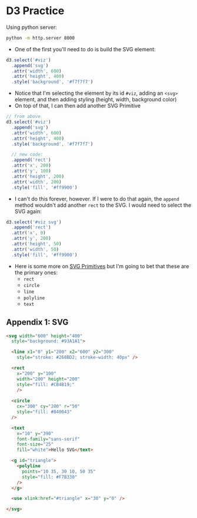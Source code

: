 # D3 Practice

Using python server:

```sh
python -m http.server 8000
```

- One of the first you'll need to do is build the SVG element:

```js
d3.select('#viz')
  .append('svg')
  .attr('width', 600)
  .attr('height', 400)
  .style('background', '#f7f7f7')
```
- Notice that I'm selecting the element by its id `#viz`, adding an `<svg>` element, and
then adding styling (height, width, background color)
- On top of that, I can then add another SVG Primitive

```js
// from above
d3.select('#viz')
  .append('svg')
  .attr('width', 600)
  .attr('height', 400)
  .style('background', '#f7f7f7') 

  // new code:
  .append('rect')
  .attr('x', 200)
  .attr('y', 100)
  .attr('height', 200)
  .attr('width', 200)
  .style('fill', '#ff9900')
```
- I can't do this forever, however. If I were to do that again, the `append` method wouldn't add another `rect` to the SVG. I would need to select the SVG again:

```js
d3.select('#viz svg')
  .append('rect')
  .attr('x', 0)
  .attr('y', 200)
  .attr('height', 50)
  .attr('width', 50)
  .style('fill', '#ff9900')
```
- Here is some more on [SVG Primitives](https://developer.mozilla.org/en-US/docs/Web/SVG/Element) but I'm going to bet that these are the primary ones:
  - `rect`
  - `circle`
  - `line`
  - `polyline`
  - `text`



## Appendix 1: SVG

```html
<svg width="600" height="400" 
  style="background: #93A1A1">

  <line x1="0" y1="200" x2="600" y2="300"
    style="stroke: #268BD2; stroke-width: 40px" />

  <rect 
    x="200" y="100"
    width="200" height="200"
    style="fill: #CB4B19;"
    />
  
  <circle 
    cx="300" cy="200" r="50"
    style="fill: #840043"
  />

  <text 
    x="10" y="390"
    font-family="sans-serif"
    font-size="25"
    fill="white">Hello SVG</text>

  <g id="triangle">
    <polyline 
      points="10 35, 30 10, 50 35"
      style="fill: #F7B330"
    />
  </g>

  <use xlink:href="#triangle" x="30" y="0" />

</svg>
```